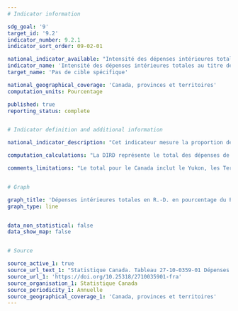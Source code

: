 ```yaml
---
# Indicator information

sdg_goal: '9'
target_id: '9.2'
indicator_number: 9.2.1
indicator_sort_order: 09-02-01

national_indicator_available: "Intensité des dépenses intérieures totales au titre de la recherche et développement"
indicator_name: 'Intensité des dépenses intérieures totales au titre de la recherche et développement'
target_name: 'Pas de cible spécifique'

national_geographical_coverage: 'Canada, provinces et territoires' 
computation_units: Pourcentage

published: true
reporting_status: complete


# Indicator definition and additional information

national_indicator_description: "Cet indicateur mesure la proportion de la dépense intérieure brute allouée à la recherche et au développement (DIRD). La DRID est la dépense totale affectée à des travaux de R-D et est utilisée comme indicateur général des activités de R.-D.." 

computation_calculations: "La DIRD représente le total des dépenses de R-D des secteurs d'exécution. Il existe quatre grands secteurs d'exécution de la R-D et cinq pour le financement : l'administration publique ; les entreprises commerciales; l'enseignement supérieur; les organismes privés sans but lucratif; l'étranger (financement seulement)." 

comments_limitations: "Le total pour le Canada inclut le Yukon, les Territoires du Nord-Ouest et le Nunavut."


# Graph

graph_title: 'Dépenses intérieures totales en R.-D. en pourcentage du PIB'
graph_type: line


data_non_statistical: false
data_show_map: false


# Source

source_active_1: true
source_url_text_1: "Statistique Canada. Tableau 27-10-0359-01 Dépenses intérieures totales au titre de la recherche et développement (R.-D.) en pourcentage du Produit intérieur brut (PIB), Canada et provinces, et pays du G-7"
source_url_1: 'https://doi.org/10.25318/2710035901-fra'
source_organisation_1: Statistique Canada
source_periodicity_1: Annuelle
source_geographical_coverage_1: 'Canada, provinces et territoires'
---
```

